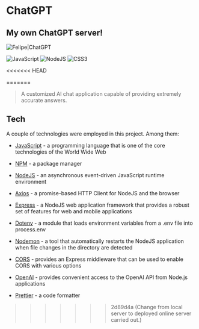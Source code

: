 # ChatGPT

## My own ChatGPT server!

![Felipe|ChatGPT](https://img.shields.io/badge/FelipeMDantas-ChatGPT-gray)

<p>

![JavaScript](https://img.shields.io/badge/javascript-%23323330.svg?style=for-the-badge&logo=javascript&logoColor=%23F7DF1E)
![NodeJS](https://img.shields.io/badge/node.js-6DA55F?style=for-the-badge&logo=node.js&logoColor=white)
![CSS3](https://img.shields.io/badge/css3-%231572B6.svg?style=for-the-badge&logo=css3&logoColor=white)

<<<<<<< HEAD

=======
> A customized AI chat application capable of providing extremely accurate answers.

## Tech

A couple of technologies were employed in this project. Among them:

- [JavaScript] - a programming language that is one of the core technologies of the World Wide Web
- [NPM] - a package manager
- [NodeJS] - an asynchronous event-driven JavaScript runtime environment
- [Axios] - a promise-based HTTP Client for NodeJS and the browser
- [Express] - a NodeJS web application framework that provides a robust set of features for web and mobile applications
- [Dotenv] - a module that loads environment variables from a .env file into process.env
- [Nodemon] - a tool that automatically restarts the NodeJS application when file changes in the directory are detected
- [CORS] - provides an Express middleware that can be used to enable CORS with various options
- [OpenAI] - provides convenient access to the OpenAI API from Node.js applications
- [Prettier] - a code formatter

  [javascript]: https://www.javascript.com/
  [npm]: https://www.npmjs.com/
  [nodejs]: https://nodejs.org/en/
  [axios]: https://axios-http.com/docs/intro
  [express]: https://expressjs.com/
  [dotenv]: https://dotenv.org/
  [nodemon]: https://www.npmjs.com/package/nodemon
  [cors]: https://github.com/expressjs/cors
  [openai]: https://github.com/openai/openai-node
  [prettier]: https://prettier.io/
>>>>>>> 2d89d4a (Change from local server to deployed online server carried out.)
